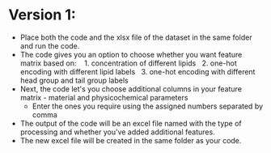 # Version 1:
- Place both the code and the xlsx file of the dataset in the same folder and run the code.
- The code gives you an option to choose whether you want feature matrix based on: 
	  1. concentration of different lipids
	  2. one-hot encoding with different lipid labels
	  3. one-hot encoding with different head group and tail group labels
- Next, the code let's you choose additional columns in your feature matrix - material and physicochemical parameters
	- Enter the ones you require using the assigned numbers separated by comma
- The output of the code will be an excel file named with the type of processing and whether you've added additional features.
- The new excel file will be created in the same folder as your code.